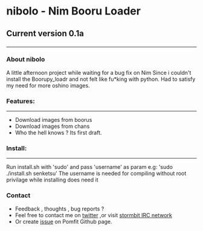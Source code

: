 # **nibolo - Nim Booru Loader**
## Current version 0.1a
###
------------------------
### About nibolo
A little afternoon project while waiting for a bug fix on Nim
Since i couldn't install the Boorupy_loadr and not felt like fu*king with python.
Had to satisfy my need for more oshino images.

### Features:
------------------------
* Download images from boorus
* Download images from chans
* Who the hell knows ? Its first draft.

### Install:
------------------------
Run install.sh with 'sudo' and pass 'username' as param
e.g: 'sudo ./install.sh senketsu'
The username is needed for compiling without root privilage while installing does need it

### Contact
* Feedback , thoughts , bug reports ?
* Feel free to contact me on [twitter](https://twitter.com/Senketsu_Dev) ,or visit [stormbit IRC network](https://kiwiirc.com/client/irc.stormbit.net/?nick=Guest|?#cute)
* Or create [issue](https://github.com/Senketsu/nibolo/issues) on Pomfit Github page.
